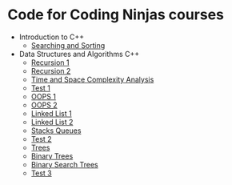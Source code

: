# Code for Coding Ninjas courses

- Introduction to C++
  - [Searching and Sorting](https://github.com/shivamaggarwal513/Coding-Ninjas/tree/main/Introduction%20to%20CPP/L9%20Searching%20and%20Sorting)
- Data Structures and Algorithms C++
  - [Recursion 1](https://github.com/shivamaggarwal513/Coding-Ninjas/tree/main/Data%20Structures%20and%20Algorithms%20CPP/03%20Recursion%201)
  - [Recursion 2](https://github.com/shivamaggarwal513/Coding-Ninjas/tree/main/Data%20Structures%20and%20Algorithms%20CPP/04%20Recursion%202)
  - [Time and Space Complexity Analysis](https://github.com/shivamaggarwal513/Coding-Ninjas/tree/main/Data%20Structures%20and%20Algorithms%20CPP/05%20Time%20and%20Space%20Complexity%20Analysis)
  - [Test 1](https://github.com/shivamaggarwal513/Coding-Ninjas/tree/main/Data%20Structures%20and%20Algorithms%20CPP/06%20Test%201)
  - [OOPS 1](https://github.com/shivamaggarwal513/Coding-Ninjas/tree/main/Data%20Structures%20and%20Algorithms%20CPP/07%20OOPS%201)
  - [OOPS 2](https://github.com/shivamaggarwal513/Coding-Ninjas/tree/main/Data%20Structures%20and%20Algorithms%20CPP/08%20OOPS%202)
  - [Linked List 1](https://github.com/shivamaggarwal513/Coding-Ninjas/tree/main/Data%20Structures%20and%20Algorithms%20CPP/09%20Linked%20List%201)
  - [Linked List 2](https://github.com/shivamaggarwal513/Coding-Ninjas/tree/main/Data%20Structures%20and%20Algorithms%20CPP/10%20Linked%20List%202)
  - [Stacks Queues](https://github.com/shivamaggarwal513/Coding-Ninjas/tree/main/Data%20Structures%20and%20Algorithms%20CPP/11%20Stacks%20Queues)
  - [Test 2](https://github.com/shivamaggarwal513/Coding-Ninjas/tree/main/Data%20Structures%20and%20Algorithms%20CPP/12%20Test%202)
  - [Trees](https://github.com/shivamaggarwal513/Coding-Ninjas/tree/main/Data%20Structures%20and%20Algorithms%20CPP/13%20Trees)
  - [Binary Trees](https://github.com/shivamaggarwal513/Coding-Ninjas/tree/main/Data%20Structures%20and%20Algorithms%20CPP/14%20Binary%20Trees)
  - [Binary Search Trees](https://github.com/shivamaggarwal513/Coding-Ninjas/tree/main/Data%20Structures%20and%20Algorithms%20CPP/15%20Binary%20Search%20Trees)
  - [Test 3](https://github.com/shivamaggarwal513/Coding-Ninjas/tree/main/Data%20Structures%20and%20Algorithms%20CPP/16%20Test%203)
